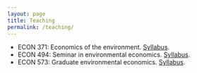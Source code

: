```yaml
---
layout: page
title: Teaching
permalink: /teaching/
---
```


- ECON 371: Economics of the environment. [Syllabus](/pdf/ECON371-syllabus.pdf).
- ECON 494: Seminar in environmental economics. [Syllabus](/pdf/econ494-syllabus.pdf).
- ECON 573: Graduate environmental economics. [Syllabus](/pdf/econ573_syllabus.pdf).

<!--
## Prior

In Spring 2014, I was the Graduate Student Instructor (GSI) for ARE212: Multiple Equation Estimation, taught by the inestimable [Max Auffhammer](http://are.berkeley.edu/~auffhammer/Maximilian_Auffhammer/Welcome.html).

[Dan Hammer](http://www.danham.me/r/) and I collaborated to produce a new set of section notes for this course. We think they're useful, attractive, and sometimes even kind of fun. Drafts of these notes are available on my [github repository](http://www.github.com/pbaylis/ARE212). Eventually, we plan to add to these to create a mini-course: a gentle introduction to graduate econometrics and programming within the statistical programming environment [R](http://www.r-project.org/).

<img src="/assets/img/are212_1.png"/>
-->
